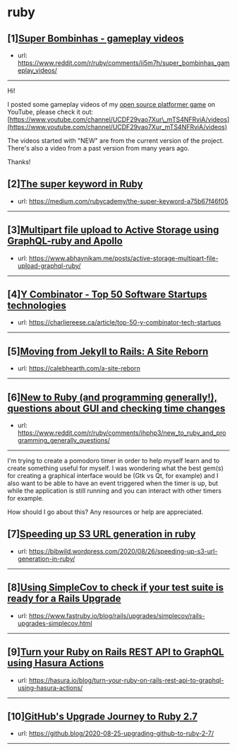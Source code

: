 # ruby
## [1][Super Bombinhas - gameplay videos](https://www.reddit.com/r/ruby/comments/ii5m7h/super_bombinhas_gameplay_videos/)
- url: https://www.reddit.com/r/ruby/comments/ii5m7h/super_bombinhas_gameplay_videos/
---
Hi!

I posted some gameplay videos of my [open source platformer game](https://victords.itch.io/super-bombinhas) on YouTube, please check it out: [https://www.youtube.com/channel/UCDF29vao7Xur\_mTS4NFRviA/videos](https://www.youtube.com/channel/UCDF29vao7Xur_mTS4NFRviA/videos)

The videos started with "NEW" are from the current version of the project. There's also a video from a past version from many years ago.

Thanks!
## [2][The super keyword in Ruby](https://www.reddit.com/r/ruby/comments/ihs9k0/the_super_keyword_in_ruby/)
- url: https://medium.com/rubycademy/the-super-keyword-a75b67f46f05
---

## [3][Multipart file upload to Active Storage using GraphQL-ruby and Apollo](https://www.reddit.com/r/ruby/comments/ihqqrg/multipart_file_upload_to_active_storage_using/)
- url: https://www.abhaynikam.me/posts/active-storage-multipart-file-upload-graphql-ruby/
---

## [4][Y Combinator - Top 50 Software Startups technologies](https://www.reddit.com/r/ruby/comments/ihgd2f/y_combinator_top_50_software_startups_technologies/)
- url: https://charliereese.ca/article/top-50-y-combinator-tech-startups
---

## [5][Moving from Jekyll to Rails: A Site Reborn](https://www.reddit.com/r/ruby/comments/ihnbqr/moving_from_jekyll_to_rails_a_site_reborn/)
- url: https://calebhearth.com/a-site-reborn
---

## [6][New to Ruby (and programming generally!), questions about GUI and checking time changes](https://www.reddit.com/r/ruby/comments/ihphp3/new_to_ruby_and_programming_generally_questions/)
- url: https://www.reddit.com/r/ruby/comments/ihphp3/new_to_ruby_and_programming_generally_questions/
---
I'm trying to create a pomodoro timer in order to help myself learn and to create something useful for myself. I was wondering what the best gem(s) for creating a graphical interface would be (Gtk vs Qt, for example) and I also want to be able to have an event triggered when the timer is up, but while the application is still running and you can interact with other timers for example. 

How should I go about this? Any resources or help are appreciated.
## [7][Speeding up S3 URL generation in ruby](https://www.reddit.com/r/ruby/comments/ih1g51/speeding_up_s3_url_generation_in_ruby/)
- url: https://bibwild.wordpress.com/2020/08/26/speeding-up-s3-url-generation-in-ruby/
---

## [8][Using SimpleCov to check if your test suite is ready for a Rails Upgrade](https://www.reddit.com/r/ruby/comments/ih0i57/using_simplecov_to_check_if_your_test_suite_is/)
- url: https://www.fastruby.io/blog/rails/upgrades/simplecov/rails-upgrades-simplecov.html
---

## [9][Turn your Ruby on Rails REST API to GraphQL using Hasura Actions](https://www.reddit.com/r/ruby/comments/igwf09/turn_your_ruby_on_rails_rest_api_to_graphql_using/)
- url: https://hasura.io/blog/turn-your-ruby-on-rails-rest-api-to-graphql-using-hasura-actions/
---

## [10][GitHub's Upgrade Journey to Ruby 2.7](https://www.reddit.com/r/ruby/comments/igimha/githubs_upgrade_journey_to_ruby_27/)
- url: https://github.blog/2020-08-25-upgrading-github-to-ruby-2-7/
---

